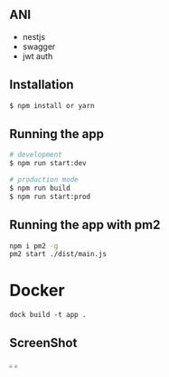 ## ANI	

+ nestjs 
+ swagger
+ jwt auth

## Installation

```bash
$ npm install or yarn
```

## Running the app

```bash
# development
$ npm run start:dev

# production mode
$ npm run build 
$ npm run start:prod
```

## Running the app with pm2

```bash
npm i pm2 -g
pm2 start ./dist/main.js
```

# Docker

```
dock build -t app .
```

## ScreenShot

<img src="http://qw5zaufiu.hn-bkt.clouddn.com/Snipaste_2021-08-02_11-28-11.png" style="zoom:33%;" />

<img src="http://qw5zaufiu.hn-bkt.clouddn.com/Snipaste_2021-08-02_11-28-29.png" style="zoom:33%;" />
